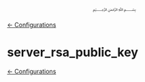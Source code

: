 <p align=center>
   ﷽
</p>

[← Configurations](/docs/CONFIGURATION.md)

# server_rsa_public_key


[← Configurations](/docs/CONFIGURATION.md)

